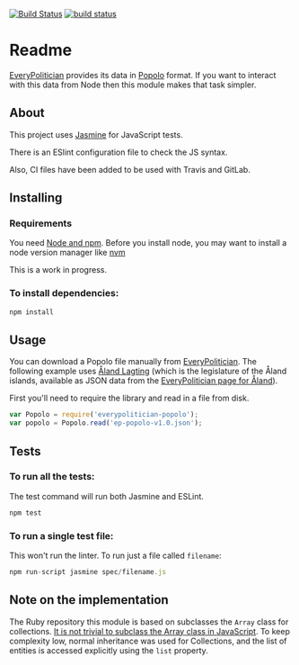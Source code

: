 [![Build Status](https://travis-ci.org/octopusinvitro/everypolitician-popolo-npm.svg?branch=master)](https://travis-ci.org/octopusinvitro/everypolitician-popolo-npm)
[![build status](https://gitlab.com/octopusinvitro/everypolitician-popolo-npm/badges/master/build.svg)](https://gitlab.com/octopusinvitro/everypolitician-popolo-npm/commits/master)


# Readme

[EveryPolitician](http://everypolitician.org/) provides its data in [Popolo](http://www.popoloproject.com/) format.
If you want to interact with this data from Node then this module makes that task simpler.


## About

This project uses [Jasmine](http://jasmine.github.io/) for JavaScript tests.

There is an ESlint configuration file to check the JS syntax.

Also, CI files have been added to be used with Travis and GitLab.


## Installing

### Requirements

You need [Node and npm](https://docs.npmjs.com/getting-started/installing-node).
Before you install node, you may want to install a node version manager like [nvm](https://github.com/creationix/nvm)

This is a work in progress.


### To install dependencies:

```js
npm install
```



## Usage

You can download a Popolo file manually from [EveryPolitician](http://everypolitician.org/). The following example uses [Åland Lagting](https://github.com/everypolitician/everypolitician-data/raw/master/data/Aland/Lagting/ep-popolo-v1.0.json) (which is the legislature of the Åland islands,
available as JSON data from the
[EveryPolitician page for Åland](http://everypolitician.org/aland/)).

First you'll need to require the library and read in a file from disk.

```js
var Popolo = require('everypolitician-popolo');
var popolo = Popolo.read('ep-popolo-v1.0.json');
```


## Tests

### To run all the tests:

The test command will run both Jasmine and ESLint.

```js
npm test
```

### To run a single test file:

This won't run the linter. To run just a file called `filename`:

```js
npm run-script jasmine spec/filename.js
```


## Note on the implementation

The Ruby repository this module is based on subclasses the `Array` class for collections.  [It is not trivial to subclass the Array class in JavaScript](http://perfectionkills.com/how-ecmascript-5-still-does-not-allow-to-subclass-an-array/). To keep complexity low, normal inheritance was used for Collections, and the list of entities is accessed explicitly using the `list` property.

